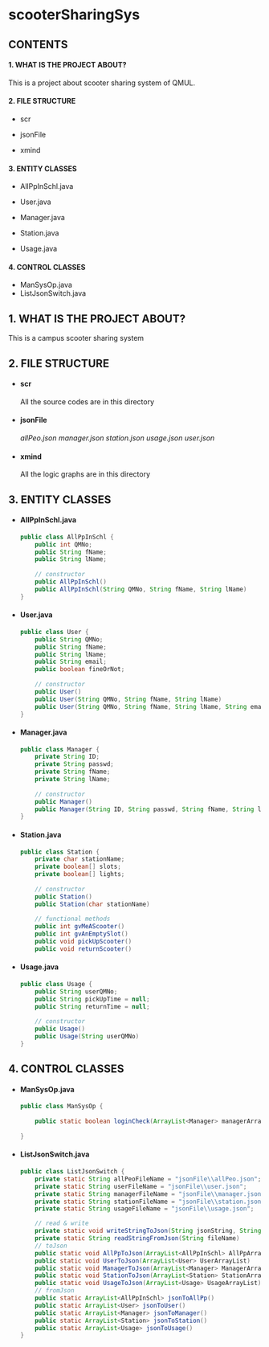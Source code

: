 # scooterSharingSys

## CONTENTS

#### 	1. WHAT IS THE PROJECT ABOUT?

  This is a project about scooter sharing system of QMUL.


#### 	2. FILE STRUCTURE

  - scr
    
  - jsonFile
    
  - xmind

#### 	3. ENTITY CLASSES

  - AllPpInSchl.java

  - User.java

  - Manager.java

  - Station.java

  - Usage.java

#### 	4. CONTROL CLASSES

- ManSysOp.java
- ListJsonSwitch.java





## 1. WHAT IS THE PROJECT ABOUT?

This is a campus scooter sharing system





## 2. FILE STRUCTURE

- #### scr

  All the source codes are in this directory

- #### jsonFile

  *allPeo.json	manager.json	station.json	usage.json	user.json*

- #### xmind

  All the logic graphs are in this directory

## 3. ENTITY CLASSES

- #### AllPpInSchl.java

  ```java
  public class AllPpInSchl {
      public int QMNo;
      public String fName;
      public String lName;
      
      // constructor
      public AllPpInSchl() 
      public AllPpInSchl(String QMNo, String fName, String lName)
  }
  ```

  

- #### User.java

  ```java
  public class User {
      public String QMNo;
      public String fName;
      public String lName;
      public String email;
      public boolean fineOrNot;
      
      // constructor
      public User()
      public User(String QMNo, String fName, String lName)
      public User(String QMNo, String fName, String lName, String email)
  }
  
  ```

- ####  Manager.java

  ```java
  public class Manager {
      private String ID;
      private String passwd;
      private String fName;
      private String lName;
      
      // constructor
      public Manager()
      public Manager(String ID, String passwd, String fName, String lName)
  }
  ```

- #### Station.java

  ```java
  public class Station {
      private char stationName;
      private boolean[] slots;
      private boolean[] lights;
      
      // constructor
      public Station()
      public Station(char stationName)
      
      // functional methods
      public int gvMeAScooter()
      public int gvAnEmptySlot()
      public void pickUpScooter()
      public void returnScooter()
  ```

- #### Usage.java

  ```java
  public class Usage {
      public String userQMNo;
      public String pickUpTime = null;
      public String returnTime = null;
      
      // constructor
      public Usage()
      public Usage(String userQMNo)
  }
  ```






## 4. CONTROL CLASSES

- #### ManSysOp.java

  ```java
  public class ManSysOp {
      
      public static boolean loginCheck(ArrayList<Manager> managerArrayList, String ID, String passwd)
          
  }
  ```

  

- #### ListJsonSwitch.java

  ```java
  public class ListJsonSwitch {
      private static String allPeoFileName = "jsonFile\\allPeo.json";
      private static String userFileName = "jsonFile\\user.json";
      private static String managerFileName = "jsonFile\\manager.json";
      private static String stationFileName = "jsonFile\\station.json";
      private static String usageFileName = "jsonFile\\usage.json";
  
      // read & write
      private static void writeStringToJson(String jsonString, String fileName)
      private static String readStringFromJson(String fileName)
      // toJson
      public static void AllPpToJson(ArrayList<AllPpInSchl> AllPpArrayList)
      public static void UserToJson(ArrayList<User> UserArrayList)
      public static void ManagerToJson(ArrayList<Manager> ManagerArrayList)
      public static void StationToJson(ArrayList<Station> StationArrayList)
      public static void UsageToJson(ArrayList<Usage> UsageArrayList)
      // fromJson
      public static ArrayList<AllPpInSchl> jsonToAllPp()
      public static ArrayList<User> jsonToUser()
      public static ArrayList<Manager> jsonToManager()
      public static ArrayList<Station> jsonToStation()
      public static ArrayList<Usage> jsonToUsage()
  }
  ```




